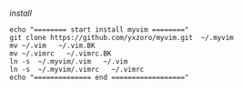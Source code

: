
*install*

    echo "======== start install myvim ========"
    git clone https://github.com/yxzoro/myvim.git  ~/.myvim
    mv ~/.vim   ~/.vim.BK
    mv ~/.vimrc   ~/.vimrc.BK
    ln -s  ~/.myvim/.vim   ~/.vim
    ln -s  ~/.myvim/.vimrc   ~/.vimrc
    echo "============== end =================="

